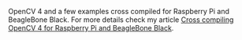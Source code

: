 OpenCV 4 and a few examples cross compiled for Raspberry Pi and BeagleBone Black. For more details check my article [Cross compiling OpenCV 4 for Raspberry Pi and BeagleBone Black](https://solarianprogrammer.com/2018/12/18/cross-compile-opencv-raspberry-pi-raspbian/).
